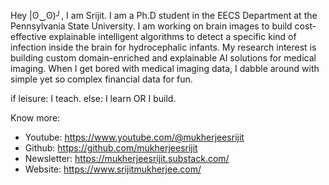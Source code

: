 Hey |ʘ‿ʘ)╯, I am Srijit. I am a Ph.D student in the EECS Department at the Pennsylvania State University. I am working on brain images to build cost-effective explainable intelligent algorithms to detect a specific kind of infection inside the brain for hydrocephalic infants. My research interest is building custom domain-enriched and explainable AI solutions for medical imaging. When I get bored with medical imaging data, I dabble around with simple yet so complex financial data for fun.

if leisure:
 I teach.
else:
 I learn OR I build.

Know more:
* Youtube: https://www.youtube.com/@mukherjeesrijit
* Github: https://github.com/mukherjeesrijit
* Newsletter: https://mukherjeesrijit.substack.com/
* Website: https://www.srijitmukherjee.com/
